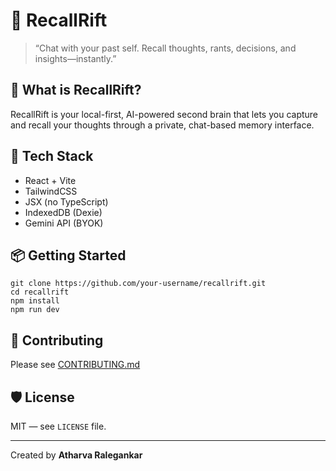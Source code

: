 # 🧠 RecallRift

> “Chat with your past self. Recall thoughts, rants, decisions, and insights—instantly.”

## 🚀 What is RecallRift?

RecallRift is your local-first, AI-powered second brain that lets you capture and recall your thoughts through a private, chat-based memory interface.

## 🔧 Tech Stack

- React + Vite
- TailwindCSS
- JSX (no TypeScript)
- IndexedDB (Dexie)
- Gemini API (BYOK)

## 📦 Getting Started

```
git clone https://github.com/your-username/recallrift.git
cd recallrift
npm install
npm run dev
```

## 🤝 Contributing

Please see [CONTRIBUTING.md](CONTRIBUTING.md)

## 🛡 License

MIT — see `LICENSE` file.

---
Created by **Atharva Ralegankar**

